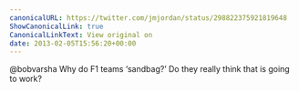 ```yaml
---
canonicalURL: https://twitter.com/jmjordan/status/298822375921819648
ShowCanonicalLink: true
CanonicalLinkText: View original on
date: 2013-02-05T15:56:20+00:00
---
```

@bobvarsha Why do F1 teams ‘sandbag?’ Do they really think that is going to work?